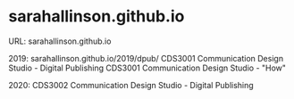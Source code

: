 # sarahallinson.github.io


URL:
sarahallinson.github.io

2019:
sarahallinson.github.io/2019/dpub/
CDS3001 Communication Design Studio - Digital Publishing
CDS3001 Communication Design Studio - "How"

2020:
CDS3002 Communication Design Studio - Digital Publishing

